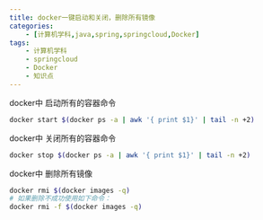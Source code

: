 ```yaml
---
title: docker一键启动和关闭，删除所有镜像
categories:
    - [计算机学科,java,spring,springcloud,Docker]
tags:
    - 计算机学科
    - springcloud
    - Docker
    - 知识点
---
```


docker中 启动所有的容器命令
```bash
docker start $(docker ps -a | awk '{ print $1}' | tail -n +2)
```
docker中    关闭所有的容器命令
```bash
docker stop $(docker ps -a | awk '{ print $1}' | tail -n +2)
```
docker中 删除所有镜像
```bash
docker rmi $(docker images -q)
# 如果删除不成功使用如下命令：
docker rmi -f $(docker images -q)
```